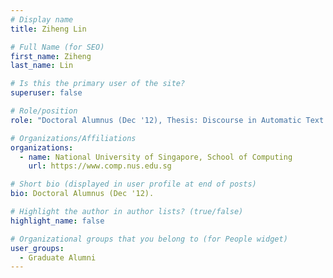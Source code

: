 ```yaml
---
# Display name
title: Ziheng Lin

# Full Name (for SEO) 
first_name: Ziheng
last_name: Lin

# Is this the primary user of the site?
superuser: false

# Role/position
role: "Doctoral Alumnus (Dec '12), Thesis: Discourse in Automatic Text Summarization."

# Organizations/Affiliations
organizations:
  - name: National University of Singapore, School of Computing
    url: https://www.comp.nus.edu.sg

# Short bio (displayed in user profile at end of posts)
bio: Doctoral Alumnus (Dec '12). 

# Highlight the author in author lists? (true/false)
highlight_name: false

# Organizational groups that you belong to (for People widget)
user_groups:
  - Graduate Alumni
---
```


